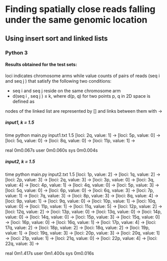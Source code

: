 # Finding spatially close reads falling under the same genomic location
## Using insert sort and linked lists
### Python 3

#### Results obtained for the test sets: 
loci indicates chromosome arms while value counts of pairs of reads (seq i and seq j ) that satisfy the following two conditions:

* seq i and seq j reside on the same chromosome arm
* d(seq i , seq j ) ≤ k, where d(p, q) for two points p, q in 2D space is defined as

nodes of the linked list are represented by [] and links between them with ->

##### input1, k = 1.5
time python main.py input1.txt 1.5
[loci: 2q, value: 1] -> [loci: 5p, value: 0] -> [loci: 5q, value: 0] -> [loci: 8q, value: 0] -> [loci: 11p, value: 1] -> 

real	0m0.067s
user	0m0.060s
sys	0m0.004s

##### input2, k = 1.5
time python main.py input2.txt 1.5
[loci: 1p, value: 2] -> [loci: 1q, value: 2] -> [loci: 2p, value: 3] -> [loci: 2q, value: 3] -> [loci: 3p, value: 0] -> [loci: 3q, value: 4] -> [loci: 4p, value: 1] -> [loci: 4q, value: 0] -> [loci: 5p, value: 3] -> [loci: 5q, value: 0] -> [loci: 6p, value: 0] -> [loci: 6q, value: 3] -> [loci: 7p, value: 1] -> [loci: 7q, value: 3] -> [loci: 8p, value: 3] -> [loci: 8q, value: 4] -> [loci: 9p, value: 1] -> [loci: 9q, value: 0] -> [loci: 10p, value: 1] -> [loci: 10q, value: 0] -> [loci: 11p, value: 1] -> [loci: 11q, value: 5] -> [loci: 12p, value: 2] -> [loci: 12q, value: 2] -> [loci: 13p, value: 0] -> [loci: 13q, value: 0] -> [loci: 14p, value: 0] -> [loci: 14q, value: 0] -> [loci: 15p, value: 3] -> [loci: 15q, value: 0] -> [loci: 16p, value: 0] -> [loci: 16q, value: 1] -> [loci: 17p, value: 4] -> [loci: 17q, value: 2] -> [loci: 18p, value: 2] -> [loci: 18q, value: 2] -> [loci: 19p, value: 1] -> [loci: 19q, value: 3] -> [loci: 20p, value: 3] -> [loci: 20q, value: 1] -> [loci: 21p, value: 1] -> [loci: 21q, value: 0] -> [loci: 22p, value: 4] -> [loci: 22q, value: 3] -> 

real	0m1.417s
user	0m1.400s
sys	0m0.016s

